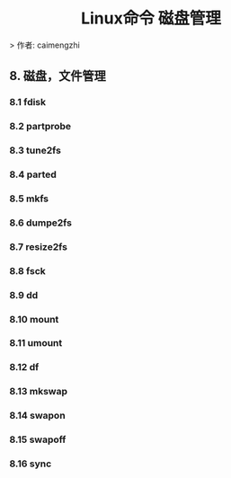 <center><h1>Linux命令 磁盘管理</h1></center>
> 作者: caimengzhi

## 8. 磁盘，文件管理

### 8.1 fdisk

### 8.2 partprobe

### 8.3 tune2fs

### 8.4 parted

### 8.5 mkfs

### 8.6 dumpe2fs

### 8.7 resize2fs

### 8.8 fsck

### 8.9 dd

### 8.10 mount

### 8.11 umount

### 8.12 df

### 8.13 mkswap

### 8.14 swapon

### 8.15 swapoff

### 8.16 sync
